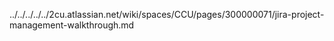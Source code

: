 ../../../../../2cu.atlassian.net/wiki/spaces/CCU/pages/300000071/jira-project-management-walkthrough.md